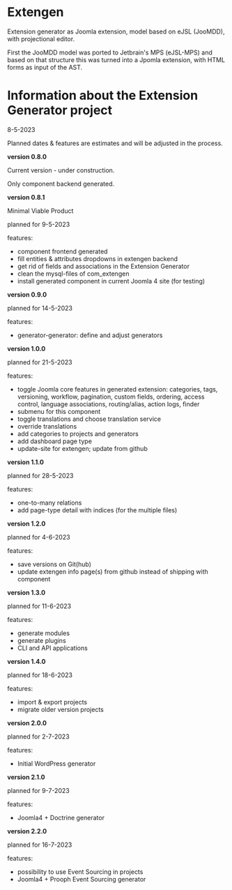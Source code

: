 # Extengen
Extension generator as Joomla extension, model based on eJSL (JooMDD), with projectional editor. 

First the JooMDD model was ported to Jetbrain's MPS (eJSL-MPS) and based on that structure this was turned into a Jpomla extension, with HTML forms as input of the AST.

# Information about the Extension Generator project
8-5-2023

Planned dates & features are estimates and will be adjusted in the process.

**version 0.8.0**

Current version - under construction.

Only component backend generated.

**version 0.8.1**

Minimal Viable Product

planned for 9-5-2023

features:

* component frontend generated
* fill entities & attributes dropdowns in extengen backend
* get rid of fields and associations in the Extension Generator
* clean the mysql-files of com_extengen
* install generated component in current Joomla 4 site (for testing)

**version 0.9.0**

planned for 14-5-2023

features:

* generator-generator: define and adjust generators

**version 1.0.0**

planned for 21-5-2023

features:

* toggle Joomla core features in generated extension: categories, tags, versioning, workflow, pagination, custom fields, ordering, access control, language associations, routing/alias, action logs, finder
* submenu for this component
* toggle translations and choose translation service
* override translations
* add categories to projects and generators
* add dashboard page type
* update-site for extengen; update from github

**version 1.1.0**

planned for 28-5-2023

features:

* one-to-many relations
* add page-type detail with indices (for the multiple files)

**version 1.2.0**

planned for 4-6-2023

features:

* save versions on Git(hub)
* update extengen info page(s) from github instead of shipping with component

**version 1.3.0**

planned for 11-6-2023

features:

* generate modules
* generate plugins
* CLI and API applications

**version 1.4.0**

planned for 18-6-2023

features:

* import & export projects
* migrate older version projects

**version 2.0.0**

planned for 2-7-2023

features:

* Initial WordPress generator

**version 2.1.0**

planned for 9-7-2023

features:

* Joomla4 + Doctrine generator

**version 2.2.0**

planned for 16-7-2023

features:

* possibility to use Event Sourcing in projects
* Joomla4 + Prooph Event Sourcing generator

 

 
